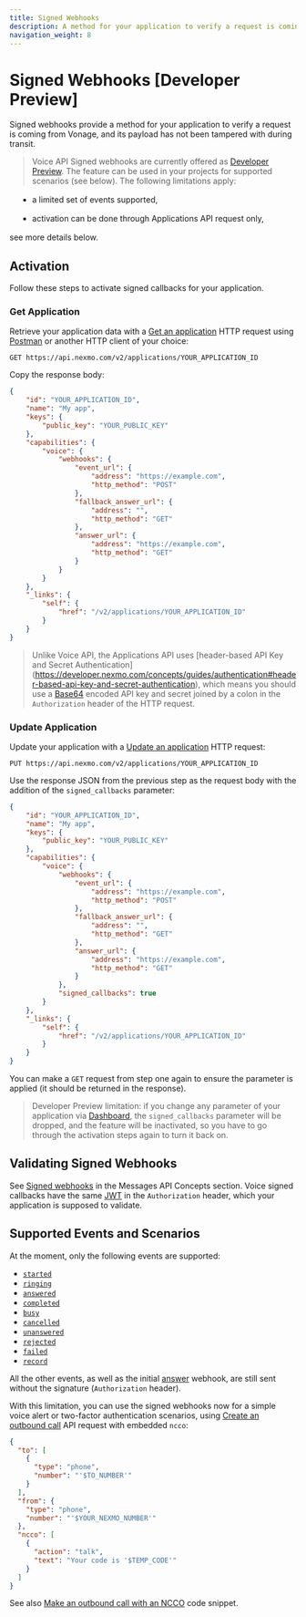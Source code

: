 ```yaml
---
title: Signed Webhooks
description: A method for your application to verify a request is coming from Vonage.
navigation_weight: 8
---
```


# Signed Webhooks [Developer Preview]

Signed webhooks provide a method for your application to verify a request is coming from Vonage, and its payload has not been tampered with during transit. 

> Voice API Signed webhooks are currently offered as [Developer Preview](/product-lifecycle/dev-preview). The feature can be used in your projects for supported scenarios (see below). The following limitations apply:
<ul style='list-style:disc;margin-left:16px;margin-top:16px;'><li style='margin-bottom:16px;'>a limited set of events supported,</li>
<li style='margin-bottom:16px;'>activation can be done through Applications API request only,</li></ul>
see more details below.

## Activation

Follow these steps to activate signed callbacks for your application.

### Get Application

Retrieve your application data with a [Get an application](/api/application.v2#getApplication) HTTP request using [Postman](/tools/postman) or another HTTP client of your choice:

```http
GET https://api.nexmo.com/v2/applications/YOUR_APPLICATION_ID
```

Copy the response body:

```json
{
    "id": "YOUR_APPLICATION_ID",
    "name": "My app",
    "keys": {
        "public_key": "YOUR_PUBLIC_KEY"
    },
    "capabilities": {
        "voice": {
            "webhooks": {
                "event_url": {
                    "address": "https://example.com",
                    "http_method": "POST"
                },
                "fallback_answer_url": {
                    "address": "",
                    "http_method": "GET"
                },
                "answer_url": {
                    "address": "https://example.com",
                    "http_method": "GET"
                }
            }
        }
    },
    "_links": {
        "self": {
            "href": "/v2/applications/YOUR_APPLICATION_ID"
        }
    }
}
```

> Unlike Voice API, the Applications API uses [header-based API Key and Secret Authentication] (https://developer.nexmo.com/concepts/guides/authentication#header-based-api-key-and-secret-authentication), which means you should use a [Base64](https://tools.ietf.org/html/rfc4648#section-4) encoded API key and secret joined by a colon in the `Authorization` header of the HTTP request.

### Update Application

Update your application with a [Update an application](https://developer.nexmo.com/api/application.v2#updateApplication) HTTP request:

```http
PUT https://api.nexmo.com/v2/applications/YOUR_APPLICATION_ID
```

Use the response JSON from the previous step as the request body with the addition of the `signed_callbacks` parameter:

```json
{
    "id": "YOUR_APPLICATION_ID",
    "name": "My app",
    "keys": {
        "public_key": "YOUR_PUBLIC_KEY"
    },
    "capabilities": {
        "voice": {
            "webhooks": {
                "event_url": {
                    "address": "https://example.com",
                    "http_method": "POST"
                },
                "fallback_answer_url": {
                    "address": "",
                    "http_method": "GET"
                },
                "answer_url": {
                    "address": "https://example.com",
                    "http_method": "GET"
                }
            },
            "signed_callbacks": true
        }
    },
    "_links": {
        "self": {
            "href": "/v2/applications/YOUR_APPLICATION_ID"
        }
    }
}
```

You can make a `GET` request from step one again to ensure the parameter is applied (it should be returned in the response).

> Developer Preview limitation: if you change any parameter of your application via [Dashboard](https://dashboard.nexmo.com), the `signed_callbacks` parameter will be dropped, and the feature will be inactivated, so you have to go through the activation steps again to turn it back on.

## Validating Signed Webhooks

See [Signed webhooks](https://developer.nexmo.com/messages/concepts/signed-webhooks#validating-signed-webhooks) in the Messages API Concepts section. Voice signed callbacks have the same [JWT](https://jwt.io/) in the `Authorization` header, which your application is supposed to validate.

## Supported Events and Scenarios

At the moment, only the following events are supported:

* [`started`](/voice/voice-api/webhook-reference#started#started)
* [`ringing`](/voice/voice-api/webhook-reference#ringing)
* [`answered`](/voice/voice-api/webhook-reference#answered)
* [`completed`](/voice/voice-api/webhook-reference#completed)
* [`busy`](/voice/voice-api/webhook-reference#busy)
* [`cancelled`](/voice/voice-api/webhook-reference#cancelled)
* [`unanswered`](/voice/voice-api/webhook-reference#unanswered)
* [`rejected`](/voice/voice-api/webhook-reference#rejected)
* [`failed`](/voice/voice-api/webhook-reference#failed)
* [`record`](/voice/voice-api/webhook-reference#record)

All the other events, as well as the initial [answer](/voice/voice-api/webhook-reference#answer-webhook) webhook, are still sent without the signature (`Authorization` header).

With this limitation, you can use the signed webhooks now for a simple voice alert or two-factor authentication scenarios, using [Create an outbound call](https://developer.nexmo.com/api/voice#createCall) API request with embedded `ncco`:

```json
{
  "to": [
    {
      "type": "phone",
      "number": "'$TO_NUMBER'"
    }
  ],
  "from": {
    "type": "phone",
    "number": "'$YOUR_NEXMO_NUMBER'"
  },
  "ncco": [
    {
      "action": "talk",
      "text": "Your code is '$TEMP_CODE'"
    }
  ]
}
```

See also [Make an outbound call with an NCCO](/voice/voice-api/code-snippets/make-an-outbound-call-with-ncco) code snippet.
